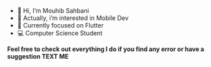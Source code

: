- 👋 Hi, I’m Mouhib Sahbani
- 👀 Actually, i’m interested in Mobile Dev
- 🌱 Currently focused on Flutter
- 💻 Computer Science Student 

**Feel free to check out everything I do if you find any error or have a suggestion TEXT ME**

<!---
Mouhib777/Mouhib777 is a ✨ special ✨ repository because its `README.md` (this file) appears on your GitHub profile.
You can click the Preview link to take a look at your changes.
--->

